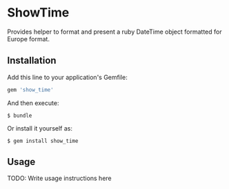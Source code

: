 # ShowTime

Provides helper to format and present a ruby DateTime object formatted for Europe
format.

## Installation

Add this line to your application's Gemfile:

```ruby
gem 'show_time'
```

And then execute:

    $ bundle

Or install it yourself as:

    $ gem install show_time

## Usage

TODO: Write usage instructions here

